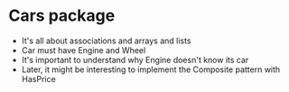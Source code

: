Cars package
======


* It's all about associations and arrays and lists
* Car must have Engine and Wheel
* It's important to understand why Engine doesn't know its car
* Later, it might be interesting to implement the Composite pattern with HasPrice

